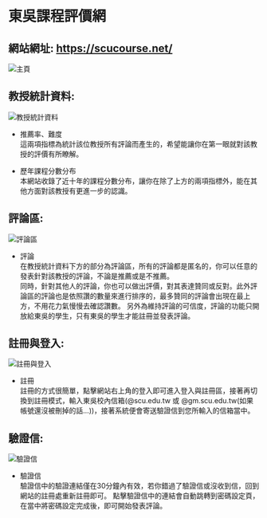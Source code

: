 # 東吳課程評價網

## 網站網址: <https://scucourse.net/>

![主頁](https://i.imgur.com/jZR7A5l.png "HomePage")

## 教授統計資料:  
![教授統計資料](https://i.imgur.com/hG69qlj.png "TeacherPage")
* 推薦率、難度  
這兩項指標為統計該位教授所有評論而產生的，希望能讓你在第一眼就對該教授的評價有所瞭解。
  
* 歷年課程分數分布  
本網站收錄了近十年的課程分數分布，讓你在除了上方的兩項指標外，能在其他方面對該教授有更進一步的認識。


## 評論區:
![評論區](https://i.imgur.com/RhpAVad.png "Comment")
* 評論  
在教授統計資料下方的部分為評論區，所有的評論都是匿名的，你可以任意的發表針對該教授的評論，不論是推薦或是不推薦。  
同時，針對其他人的評論，你也可以做出評價，對其表達贊同或反對。此外評論區的評論也是依照讚的數量來進行排序的，最多贊同的評論會出現在最上方，不用花力氣慢慢去確認讚數。
另外為維持評論的可信度，評論的功能只開放給東吳的學生，只有東吳的學生才能註冊並發表評論。

## 註冊與登入:
![註冊與登入](https://i.imgur.com/9Wgbjxw.png "SignUp & SignIn")
* 註冊  
註冊的方式很簡單，點擊網站右上角的登入即可進入登入與註冊區，接著再切換到註冊模式，輸入東吳校內信箱(@scu.edu.tw 或 @gm.scu.edu.tw(如果帳號還沒被刪掉的話...))，接著系統便會寄送驗證信到您所輸入的信箱當中。

## 驗證信:
![驗證信](https://i.imgur.com/08eJ1ID.png "Validate mail")
* 驗證信  
驗證信中的驗證連結僅在30分鐘內有效，若你錯過了驗證信或沒收到信，回到網站的註冊處重新註冊即可。
點擊驗證信中的連結會自動跳轉到密碼設定頁，在當中將密碼設定完成後，即可開始發表評論。
